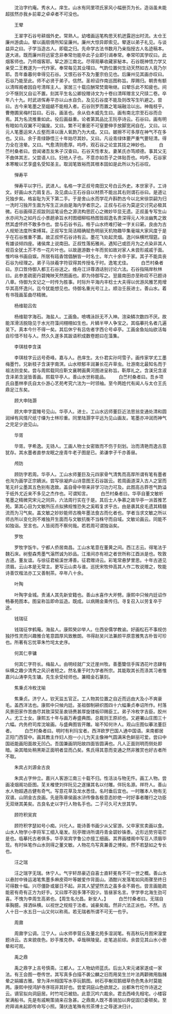<!-- { "loadSidebar": true } -->
　　沈治字约庵。秀水人。庠生。山水有同里项氏家风小幅册页为长。造诣虽未能超拔然亦我乡前辈之卓卓者不可没也。

　　王翚

　　王翠字石谷号耕烟外史。常熟人。幼嗜画运笔构思天机迸露迥出时流。太仓王廉州游虞山。翚以画扇倩所知呈廉州。廉州大惊异即索见。翚遂以弟子礼见。与谈益异之曰。子学当造古人。即载之归。先命学古法书数月乃亲指授古人名迹稿本。遂大进。既而廉州将远宦念非奉常勿能卒此子业即引谒奉常。奉常叩其学叹曰。此烟客师也。乃师烟客耶。挈之游江南北。尽得观摹收藏家秘本。石谷既神悟力学又亲受二王教遂为一代作家。奉常每见其业噗曰。气韵位置何生动天然如古人竟乃尔耶。吾年垂暮何幸得见石谷。又恨石谷不及为董宗伯见也。后廉州见其画亦叹曰。石谷乃能至此。师不必贤于弟子。信然。圣袒诏作南巡图称旨。厚赐归。朝贵有额以清晖阁者因自号清晖主人。家居三十载应酬常焚膏啾继。曰翚乐此不知疲也。间少不惬则又自讼不置。刻其平生名公卿投赠诗文为十卷曰清晖赠言又尺牍二卷。卒年八十九。时武进恽寿平亦以山水自负。及见石谷度不能及则改写生叭避之。尝曰。古今来笔墨之至龃龉不能相入者。石谷则罗而置之笔端融洽以出。神哉枝乎。曹倦圃吴梅村旨曰。石谷。画圣也。余从伯木威先生曰。画有南北宗至石谷而合焉。其为名流推重如此。役后画益重。论者第其品比王阮亭诗云。石谷曰。画有明有暗如鸟双翼不可偏废。又曰。繁不可重密不可窒要伸手放脚宽闲自在。又曰。以元人笔墨运宋人丘壑而泽以唐人氧韵乃为大成。又曰。皴擦不可多厚在神气不在多也。又曰。余于青绿静悟三十年始尽其妙。又曰。凡设青绿体要严重气要轻清。得力全在渲晕。又曰。气愈清则愈厚。呜呼。观石谷之论宜其技之神妙也。
　　白苎村桑者曰。尝闻诸吾友朱子汉查曰。石谷天性孝友。妻某氏亦笃顺德。事其父无不曲体其志，父尝语人曰。妇他人子也。不意亦如吾子之体贴吾也。呜呼。石谷家本寒畯以艺享盛名受知圣主。取润笔致裕而其根本固如是此所以为石谷叹。

　　惮寿平

　　惮寿平以字行。武进人。名格一字正叔号南田又号白云外史。本世家子。工诗文。好画山水力肩复古。及见虞山王石谷自以材质不能出其右则谓石谷曰。是道让兄独步矣。格妄耻为天下第二手。于是舍山水而学花卉斟酌古今以北宋徐崇嗣为归一洗时习独开生面为写生正派由是海内学者宗之。正叔与石谷为莫逆交讨究必极其微。石谷画得正叔跋则运笔设色之源流构思匠心之微妙毕显无遗。正叔虽专写生山水亦间为之如丹丘小景趟承旨水村图细柳枯杨图皆超逸名贵深得元人冷淡幽隽之致然其虚怀终不敢多作也。尝与石谷书云。格于山水终难打破一字关曰窘。良由为古人规矩法度所束缚耳。正叔写生简洁精确赋色明丽天机物趣毕集毫端大家风度于是乎在石谷推重不置。故正叔怀石谷诗有云。墨花飞处起灵烟。逸兴纵横玳瑁筵。自有雄谈倾四座。诸侯席上说南田。正叔性落拓雅尚。遇知己或匝月为之点染非其人视百全犹土芥不市一花片叶也。以故遨游数十年而贫如故对家人未尝形戚戚于面。惟吟咏书画自娱。所居有瓯香馆倡酬皆一时名士。年六十余卒于家。其子不能具丧石谷为经理之。弟子马扶羲字符驭得其传授名于时。逸笔尤佳。
　　白苎村桑者曰。京口笪侍御入都王石谷送之。维舟江浒尊酒话别讨论六法。石谷指隔岸秋林曰。此参差疏密丹碧掩映天然图画也。即为侍御写之。翌晨南田亦至称叹不已题诗八章。侍御为文记之一时传为胜事。时际升平海内丰稔士大夫得以优游风雅艺苑增华其高怀逸兴。迄今犹能想见也。侍御名重光号江上。顺治壬辰进士。善山水。着有书筏画荃曲尽精微。

　　杨维聪吕佐

　　杨维聪字海石。海盐人。工画鱼。噞喁泳跃无不入神。渲染鳞次数四不厌。故能浑滑活脱隐见于水光符藻间栩栩如生也。片鳞半甲人争宝之。其临摹托名者几遍吴下。真本今什不得一矣。其后休宁有吕佐者字西仑号卓亭。工画金鱼灿灿欲活每自珍惜不轻与人。然久久遂多其跋语积成数卷题曰在藻集。

　　李琪枝李含渼

　　李琪枝字云远号奇峰。嘉与人。邑庠生。太仆君实孙坷雪子。画传家学尤工墨梅墨竹。兄新枝子含渼字南溟。山水秾郁丰润兼长花卉草虫。壮游南北最知名而于祖法则变矣。尝与周熙载同应靳文襄聘画黄河图进呈称旨。靳厚礼之。含渼兄含淑含泽弟含涎皆善画。熙载华亭人。善山水世称能品。
　　白苎村桑者曰。吾乡项氏自墨林李氏自太仆游心艺苑考究六法为一时领袖。至今两姓代有闻人与太仓王氏鼎足江东矣。

　　顾大申陆灏

　　顾大申字震雉号见山。华亭人。进士。工山水远师董巨近法思翁变通处清和圆润绰有风情尺纸寸缣为士林珍重。同里陆灏字平远为见山画友。笔墨亦冲润而神气之完足少逊见山。

　　华胥

　　华胥。字希逸。无钖人。工画人物士女密致而不伤于刻划。治而清艳而逸古意犹存。其水墨者直参龙眠之座青牛老子图是已。弟谦孛子千亦善昼。

　　颅防

　　顾防字若周。华亭人。工山水师董巨及元四家骨气清隽而高厚所谓有笔有墨者也洵为画学正宗嫡派。尝写徐凝庐山诗意图王石谷跋云。若周画道深入古人之室而笔无纤尘墨其五色别有逸致。盖自骨中带来非学习功力可及。此图高古莽苍气韵溢于纸外尤近来不多见之杰作也。可谓知言。
　　白苎村桑者曰。华亭自董文敏析笔墨之精微究宋元之同异。六法周行实在于是。其后士人争慕之故华亭一派首推艺苑。第其心目为文敏所压点拟拂规惟恐失之奚暇复求乎古。由是袭其皮毛遗其精髓流而为习气矣。盖文敏之妙妙能师古晚年墨法食古而化者也。学者当求文敏之所以师古所以变化则不难独开生面而与文敏抗衡不当株守而自域。文敏论画云。同能不如独诣。至言也。人皆阅而不察何哉。若若周可谓独诣矣。

　　罗牧

　　罗牧字饭牛。宁都人侨居南昌。工山水笔意在董黄之间。西江志云。得笔法于魏石床。树壑森秀墨气滃然诚为妙品。江淮间亦有袒之者世所称江酉派是也。牧敦古道。董友谊。与徐征君榆溪世溥善。征君赠诗云。彩笔常悬梦里思。十年古道见须眉。云山本是无常主。更写云山卖与谁。巡抚宋牧仲高其人作二牧说赠之，牧能诗善饮楷法亦工又善制茶。卒年八十余。

　　叶陶

　　叶陶字金城。责浦人其先新安籍也。善山水喜作大斧劈。康熙中只候内廷诏作畅春苑图本。图呈称旨即命监造。既成。以病赐金乘传归。寻复召入以劳复卒于途。

　　钱瑞征

　　钱瑞征孛鹤庵。海盐人。康熙癸卯举人。仕西安儒学教谕。好画松石不事规仿独抒性灵而兴趣雅合笔意圆厚风致散朗。书得赵吴兴法兼颜平原意雅隽古朴皆可珍也。所著有忘忧草朱竹垞太史序。

　　何其仁李镛

　　何其仁字符长。梅盐人。由明经就广文迁崖州牧。善墨籣信手挥洒花叶恣肆有纵横之趣少清秀之风识者短之。然名重于时为学者所宗。其能取其长而涤其习者惟嘉兴山涛李先生镛。先生余受经师也。兼精金石篆刻。

　　焦秉贞冷枚沈喻

　　焦秉贞。济宁人。钦天监五官正。工人物其位置之自近而远由大及小不爽豪毛。盖西洋法也。康熙中只候内廷。圣祖御制耕织图四十六幅秉贞奉诏所作。村落风景田家作苦曲尽其致深契圣衷钖赉甚厚旋镂板印赐臣工。弟子冷枚字吉臣。胶州人。尤工士女。康熙五十年与画万寿盛典图。总裁则王原祁也。又避署山庄图三十六幅。内务府司库沈喻画。与盛典图皆开雕。喻不知何许人。观山庄图似摹法董巨者。
　　白苎村桑者曰。明时有利玛宝者。西洋欧罗巴国人通中国语。来南都居正阳门西营中。画其教主作妇人抱一小儿为天主像神气圆满釆色鲜丽可爱。尝曰中国祇能画阳面故无凹凸。吾国兼画阴阳故四面皆圆满也。凡人正面则明而侧处即暗。染其暗处稍黑斯正面明者显而凸矣。焦氏得其意而变通之然非雅赏也好古者所不取。

　　朱宾占刘源金古良

　　朱宾占字仲立。嘉兴人客游江南三十载不归。性活淡与物无忤。画工人物。尝画凌烟阁功臣图。芜关榷使刘伴阮见之遂攘其名以付雕。伴阮名源。祥符人。善山水人物超遇古健有奇气。写意花草及龙水悉佳。名时垂后宜也。一时雕本人物有无双谱。山阴金古良画。先是陈章侯画水浒传像各极意态妙绝一时好事者雕行之功臣无双继其美矣。古良名史以字行人物名手也。二子可久可大世其学。

　　顾符积吴宾

　　顾符积字瑟如号小痴。兴化人。能诗善书画少从父宦游。父卒家贫卖画以食。山水人物学小李将军工细入毫发。阮亭赠诗所谓丹青金碧妙铢黍。近形远势穷亳芒是也。临摹托古者俱多。华亭吴宾字鲁公亦擅工细画。其界画楼阁中写豆人须眉毕现。有时纵笔作山水则得之董文敏。人物花鸟写真兼善之博矣。然不若瑟如之专长也。

　　汪之瑞

　　汪之瑞字无瑞。休宁人。气宇轩昂豪迈自喜士直轩冕有不可一世之概。善山水以悬肘中锋运渴笔焦墨多麻皮荷叶等皴爱作背面山。酒酣兴发落笔如风雨骤至终日可得数十幅。兴尽僵卧或屡日不起。非其人望望然去之虽多金不屑也。尝言画能疏能密有奇有正方为好手。又曰厚不因多薄不因少。皆昼家名言。字学李北海生劲可喜。不愧为李周生高弟也。【周生名允昌。新安人。】
　　白苎忖桑者曰。无瑞自率胸臆。择洒纵横。以视世之规规于法者。诚豪矣哉。然非六法正派也。不然。古人十日一水五日一山又何以称焉。若无瑞者所谓不可无一也乎。

　　周鼐

　　周鼐字公调。江宁人。山水师李营丘及董北苑多湿润笔。有高秋玩月图宋漫堂题诗云。古来貌夜色。妙手推克恭。卓哉秣陵叟。走笔追前综。余尝见其山水小册晕和可观。

　　禹之鼎

　　禹之鼎字上吉号慎斋。江都人。工人物幼师蓝氏。后出入宋元诸家遂成一家法。有王会图一卷传世。其写真多白描不袭公麟之旧而用吴生兰叶法两颧微用脂赭晕之娟媚古雅。曾为泽州相国写水亭玩鹅图。树石亭榭双鹅细草色色隽永时莫能两。康熙中授鸿胪寺序班非其好也。尝爱洞庭山色欲居之。出都朱竹坨作诗送之云。谪官拟向洞庭居。时竹垞已被劾。此意沉吟六裁余。君去西峰先相宅。小楼容架满船书。先是有戚畹策骑来召急甚。之鼎南人既不善骑加以奔促固已委顿矣。至府拜谒未起即传命写小照。蒲伏连笔殊有煎茶博士之辱遂决归计。

